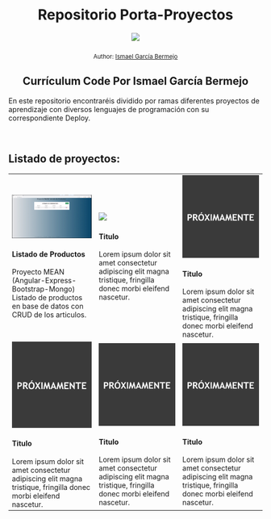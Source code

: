 <div align="center">
  <h1> Repositorio Porta-Proyectos</h1>
  <a class="header-badge" target="_blank" href="https://www.linkedin.com/in/ismael-garc%C3%ADa-bermejo/">
  <img src="https://img.shields.io/badge/style--5eba00.svg?label=LinkedIn&logo=linkedin&style=social">
  </a>
  
  <sub>Author:
  <a href="https://www.linkedin.com/in/ismael-garc%C3%ADa-bermejo/" target="_blank">Ismael García Bermejo</a><br>
  </sub>
</div>
<div align="center">
 <h2>Currículum Code Por Ismael García Bermejo</h2>
</div>
<div>
<p>En este repositorio encontraréis dividido por ramas diferentes proyectos de aprendizaje con diversos lenguajes de programación con su correspondiente Deploy.</p>
</div>
</br>

## Listado de proyectos:

<table style="width:100%">
<tr>
<td>
<a href="https://github.com/IsmaelGB86/Porta-Proyectos/tree/AngularList">
<img src="./pantalla.bmp">
</a>
<div><h4>Listado de Productos</h4><span>Proyecto MEAN (Angular-Express-Bootstrap-Mongo) Listado de productos en base de datos con CRUD de los articulos.</span></div>
</td>
<td>
<a href="https://github.com/IsmaelGB86/Porta-Proyectos/tree/ReactTodoList">
<img src="./Todo.bmp">
</a>
<div><h4>Titulo</h4><span>Lorem ipsum dolor sit amet consectetur adipiscing elit magna tristique, fringilla donec morbi eleifend nascetur.</span></div>
</td>
<td>
<a href="Proyecto3">
<img src="./proximamente.png">
</a>
<div><h4>Titulo</h4><span>Lorem ipsum dolor sit amet consectetur adipiscing elit magna tristique, fringilla donec morbi eleifend nascetur.</span></div>
</td>
</tr>
<tr>
<td>
<a href="Proyecto4">
<img src="./proximamente.png">
</a>
<div><h4>Titulo</h4><span>Lorem ipsum dolor sit amet consectetur adipiscing elit magna tristique, fringilla donec morbi eleifend nascetur.</span></div>
</td>
<td>
<a href="Proyecto5">
<img src="./proximamente.png">
</a>
<div><h4>Titulo</h4><span>Lorem ipsum dolor sit amet consectetur adipiscing elit magna tristique, fringilla donec morbi eleifend nascetur.</span></div>
</td>
<td>
<a href="Proyecto6">
<img src="./proximamente.png">
</a>
<div><h4>Titulo</h4><span>Lorem ipsum dolor sit amet consectetur adipiscing elit magna tristique, fringilla donec morbi eleifend nascetur.</span></div>
</td>
</tr>
</table>
